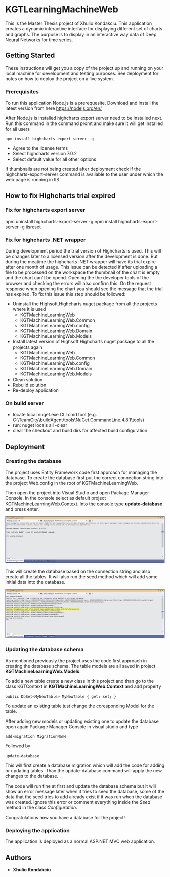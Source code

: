 # KGTLearningMachineWeb

This is the Master Thesis project of Xhulio Kondakciu. This application creates a dynamic interactive interface for displaying different set of charts and graphs. The purpose is to display in an interactive way data of Deep Neural Networks for time series.

## Getting Started

These instructions will get you a copy of the project up and running on your local machine for development and testing purposes. See deployment for notes on how to deploy the project on a live system.

### Prerequisites

To run this application Node.js is a prerequesite. Download and install the latest version from here https://nodejs.org/en/

After Node.js is installed highcharts export server need to be installed next. Run this command in the command promt and make sure it will get installed for all users

```
npm install highcharts-export-server -g
```

* Agree to the license terms
* Select highcharts version 7.0.2
* Select default value for all other options

If thumbnails are not being created after deployment check if the highcharts-export-server command is available to the user under which the web page is running in IIS 

## How to fix Highcharts trial expired

### Fix for highcharts export server

npm uninstall highcharts-export-server -g
npm install highcharts-export-server -g
iisreset

### Fix for highcharts .NET wrapper

During development period the trial version of Highcharts is used. This will be changes later to a licensed version after the development is done. But during the meatime the highcharts .NET wrapper will have its trial expire after one month of usage. This issue can be detected if after uploading a file to be processed on the workspace the thumbnail of the chart is empty and the chart can't be opend. Opening the the developer tools of the browser and checking the errors will also confirm this. On the request response when opening the chart you should see the message that the trial has expired. To fix this issue this step should be followed:

* Uninstall the Highsoft.Highcharts nuget package from all the projects where it is used
    * KGTMachineLearningWeb
    * KGTMachineLearningWeb.Common
    * KGTMachineLearningWeb.config
    * KGTMachineLearningWeb.Domain
    * KGTMachineLearningWeb.Models
* Install latest version of Highsoft.Highcharts nuget package to all the projects again
    * KGTMachineLearningWeb
    * KGTMachineLearningWeb.Common
    * KGTMachineLearningWeb.config
    * KGTMachineLearningWeb.Domain
    * KGTMachineLearningWeb.Models
* Clean solution
* Rebuild solution
* Re-deploy application

### On build server

* locate local nuget.exe CLI cmd tool (e.g. C:\TeamCity\buildAgent\tools\NuGet.CommandLine.4.8.1\tools)
* run: nuget locals all -clear
* clear the checkout and build dirs for affected build configuration

## Deployment

### Creating the database

The project uses Entity Framework code first approach for managing the database. To create the database first put the correct connection string into the project Web.config in the root of KGTMachineLearningWeb.

Then open the project into Visual Studio and open Package Manager Console. In the console select as default project KGTMachineLearningWeb.Context. Into the console type **update-database** and press enter.

![Package manager console in Visual Studio](./PackageManagerConsole.PNG)

This will create the database based on the connection string and also create all the tables. It will also run the seed method which will add some initial data into the database.

![Package manager console in Visual Studio](./PackageManagerConsoleAfterUpdate.PNG)

### Updating the database schema ####

As mentioned previously the project uses the code first approach in creating the database schema. The table models are all saved in project **KGTMachineLearningWeb.Models**. 

To add a new table create a new class in this project and than go to the class KGTContext in **KGTMachineLearningWeb.Context** and add property

```
public DbSet<MyNewTable> MyNewTable { get; set; }
```

To update an existing table just change the coresponding Model for the table.

After adding new models or updating existing one to update the database open again Package Manager Console in visual studio and type

```
add-migration MigrationName
```
Followed by
```
update-database
```
This will first create a database migration which will add the code for adding or updating tables. Than the update-database command will apply the new changes to the database.

The code will run fine at first and update the database schema but it will show an error message later when it tries to seed the database, some of the data that the seed tries to add already exist if it was run when the database was created. Ignore this error or comment everything inside the _Seed_ method in the class _Configuration_. 

Congratulations now you have a database for the project!

### Deploying the application ###

The application is deployed as a normal ASP.NET MVC web application.

## Authors

* **Xhulio Kondakciu**

